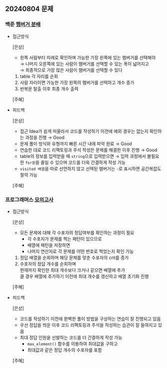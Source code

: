 ## 20240804 문제

### 백준 [햄버거 분배](https://www.acmicpc.net/problem/19941)

- 접근방식

  [은상]
  - 왼쪽 사람부터 차례로 확인하며 가능한 가장 왼쪽에 있는 햄버거를 선택해야<br>
    → 나머지 오른쪽에 있는 사람이 햄버거를 선택할 수 있는 폭이 넓어지고<br>
    → 최종적으로 가장 많은 사람이 햄버거를 선택할 수 있다
    
  1. table 각 자리를 순회
  2. 사람 자리이면 가능한 가장 왼쪽의 햄버거를 선택하고 개수 증가
  3. 반복문 탈출 이후 최종 개수 출력
  
  [주혜] 
  

- 피드백

  [은상]
  - 접근 Idea가 쉽게 떠올라서 코드를 작성하기 이전에 예외 경우는 없는지 확인하는 과정을 진행 → Good
  - 문제 풀이 방식와 유형까지 빠른 시간 내에 파악 완료 → Good
  - 연습한 대로 코드 리팩토링과 주석 작성은 문제를 해결한 이후 진행 → Good
  - table의 정보를 입력받을 때 `string`으로 입력받으면 → 입력 과정에서 불필요한 `for문`을 줄일 수 있으며 코드를 더욱 간결하게 작성 가능
  - `visited 배열`을 따로 선언하지 않고 선택된 햄버거는 `-`로 표시하면 공간복잡도 절약 가능
  
  [주혜]


### 프로그래머스 [모의고사](https://school.programmers.co.kr/learn/courses/30/lessons/42840)

- 접근방식

  [은상]
  - 모든 문제에 대해 각 수포자의 정답여부를 확인하는 과정이 필요
    - 각 수포자가 문제를 찍는 패턴이 있으므로
    - 배열에 패턴을 저장하면
    - 나머지 연산자로 각 문제를 어떤 번호로 찍었는지 확인 가능
  1. 정답 배열을 순회하며 해당 문제를 맞춘 수포자의 cnt를 증가
  2. 수포자의 정답 개수를 순회하며<br>
     현재까지 확인한 최대 개수보다 크거나 같으면 배열에 추가<br>
     클 경우 배열에 추가하기 이전에 최대 개수를 갱신하고 배열 초기화 진행

  [주혜]
  
- 피드백

  [은상]
  - 코드를 작성하기 이전에 완벽한 풀이 방법을 구상하는 연습이 잘 진행되고 있음
  - 우선 정답을 띄운 이후 코드 리팩토링과 주석을 작성하는 습관이 잘 들여지고 있음
  - 최대 정답 인원을 선발하는 코드를 더 간결하게 작성 가능
    - `max_element()` 함수를 이용하여 최대값을 구하고
    - 최대값과 같은 정답 개수의 수포자를 포함
  
  [주혜]
  
  
